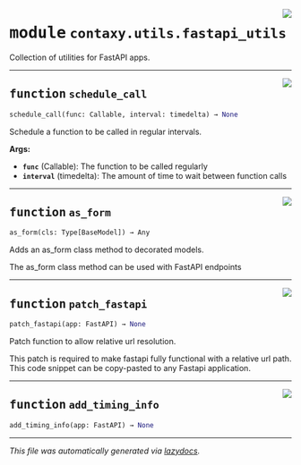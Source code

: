<!-- markdownlint-disable -->

<a href="https://github.com/ml-tooling/contaxy/blob/main/backend/src/contaxy/utils/fastapi_utils.py#L0"><img align="right" style="float:right;" src="https://img.shields.io/badge/-source-cccccc?style=flat-square"></a>

# <kbd>module</kbd> `contaxy.utils.fastapi_utils`
Collection of utilities for FastAPI apps. 


---

<a href="https://github.com/ml-tooling/contaxy/blob/main/backend/src/contaxy/utils/fastapi_utils.py#L14"><img align="right" style="float:right;" src="https://img.shields.io/badge/-source-cccccc?style=flat-square"></a>

## <kbd>function</kbd> `schedule_call`

```python
schedule_call(func: Callable, interval: timedelta) → None
```

Schedule a function to be called in regular intervals. 



**Args:**
 
 - <b>`func`</b> (Callable):  The function to be called regularly 
 - <b>`interval`</b> (timedelta):  The amount of time to wait between function calls 


---

<a href="https://github.com/ml-tooling/contaxy/blob/main/backend/src/contaxy/utils/fastapi_utils.py#L33"><img align="right" style="float:right;" src="https://img.shields.io/badge/-source-cccccc?style=flat-square"></a>

## <kbd>function</kbd> `as_form`

```python
as_form(cls: Type[BaseModel]) → Any
```

Adds an as_form class method to decorated models. 

The as_form class method can be used with FastAPI endpoints 


---

<a href="https://github.com/ml-tooling/contaxy/blob/main/backend/src/contaxy/utils/fastapi_utils.py#L57"><img align="right" style="float:right;" src="https://img.shields.io/badge/-source-cccccc?style=flat-square"></a>

## <kbd>function</kbd> `patch_fastapi`

```python
patch_fastapi(app: FastAPI) → None
```

Patch function to allow relative url resolution. 

This patch is required to make fastapi fully functional with a relative url path. This code snippet can be copy-pasted to any Fastapi application. 


---

<a href="https://github.com/ml-tooling/contaxy/blob/main/backend/src/contaxy/utils/fastapi_utils.py#L121"><img align="right" style="float:right;" src="https://img.shields.io/badge/-source-cccccc?style=flat-square"></a>

## <kbd>function</kbd> `add_timing_info`

```python
add_timing_info(app: FastAPI) → None
```








---

_This file was automatically generated via [lazydocs](https://github.com/ml-tooling/lazydocs)._
